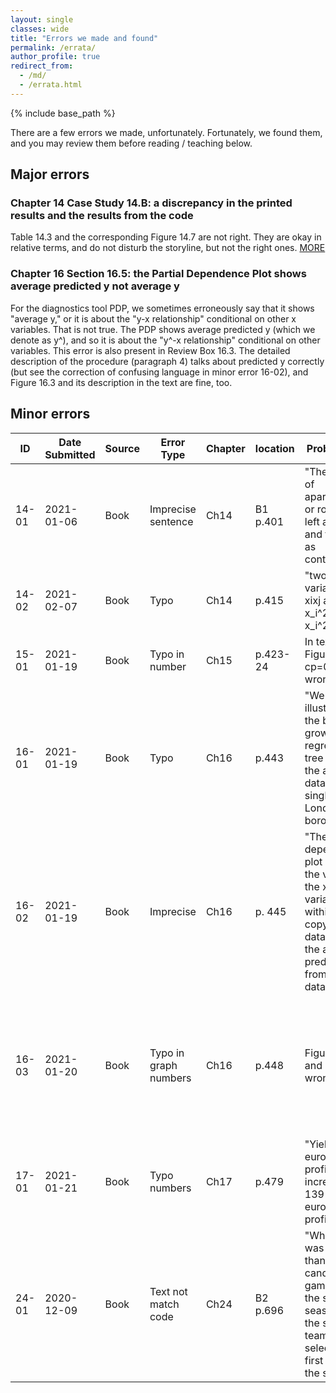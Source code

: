 ```yaml
---
layout: single
classes: wide
title: "Errors we made and found"
permalink: /errata/
author_profile: true
redirect_from:
  - /md/
  - /errata.html
---
```


{% include base_path %}


There are a few errors we made, unfortunately. Fortunately, we found them, and you may review them before reading / teaching below. 

## Major errors

### Chapter 14 Case Study 14.B: a discrepancy in the printed results and the results from the code 
Table 14.3 and the corresponding Figure 14.7 are not right. They are okay in relative terms, and do not disturb the storyline, but not the right ones.  [MORE](/errata-ch14/)

### Chapter 16 Section 16.5: the Partial Dependence Plot shows average predicted y not average y
For the diagnostics tool PDP, we sometimes erroneously say that it shows "average y,"  or it is about the "y-x relationship" conditional on other x variables. That is not true. The PDP shows average predicted y (which we denote as y^), and so it is about the "y^-x relationship" conditional on other variables. This error is also present in Review Box 16.3. The detailed description of the procedure (paragraph 4) talks about predicted y correctly (but see the correction of confusing language in minor error 16-02), and Figure 16.3 and its description in the text are fine, too.



## Minor errors


|ID | Date Submitted |	Source | Error Type      | Chapter | location |	Problematic | Corrected|
| --- | ------------ |------   | ---------------- | -----|---------| -----------------------------------| ----------------------|
|14-01    | 2021-01-06   |	Book   | Imprecise sentence | Ch14 | B1 p.401 |	"The number of apartments or rooms is left as it is, and treated as continuous.." | "The number of **guests to accommodate** or rooms is left as it is, and treated as continuous."|
|14-02    | 2021-02-07   |	Book   | Typo  | Ch14 |p.415 |	"two variables, xixj and x_i^2 x_j and x_i^2 x_j" | "two variables, xixj and x_i^2 x_j and x_i x_j^2"|
|15-01    | 2021-01-19   |	Book   | Typo in number | Ch15 |p.423-24 |	In text, and Figure 15.3, cp=0.001 is wrong | It's cp=**0.01**|
|16-01    | 2021-01-19   |	Book   | Typo  | Ch16 |p.443 |	"We have illustrated the basics of growing a regression tree using the airbnb dataset in a single London borough." | "We have illustrated the basics of growing a regression tree using the **used-cars dataset**."|
|16-02    | 2021-01-19   |	Book   | Imprecise  | Ch16 |p. 445 |	"The partial dependence plot shows the values of the x variables within each copy of the data against the average predicted y from that data." | "The partial dependence plot shows the values of the x variables against the average predicted y **on the holdout set**."|
|16-03    | 2021-01-20   |	Book   | Typo in graph numbers | Ch16 |p.448 |	Figure 16.2a and 16.2b wrong | 16.2a and 16.2b **titels should be swapped**: 16.2a is "Factor variables grouped"; 16.2b is "Top 10 important variables". |
|17-01    | 2021-01-21   |	Book   | Typo numbers | Ch17 |p.479 |	"Yields 139 euros higher profit ...  increase of 139 000 euros in profits" | "Yields **135** euros higher profit ...  increase of **135 000** euros in profits " |
|24-01    | 2020-12-09   |	Book   | Text not match code | Ch24 | B2 p.696 |	"When there was more than one candidate game within the same season for the same team, we selected the first one in the season." | "When there was more than one candidate game within the same season for the same team, we selected **one in the season randomly**."|






